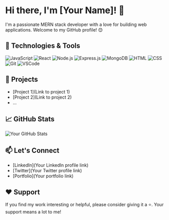 # Hi there, I'm [Your Name]! 👋

I'm a passionate MERN stack developer with a love for building web applications. Welcome to my GitHub profile! 😊

## 🔧 Technologies & Tools

![JavaScript](https://cdn.pixabay.com/photo/2015/04/23/17/41/javascript-736400_1280.png)
![React](https://img.shields.io/badge/React-61DAFB?style=flat&logo=react&logoColor=black)
![Node.js](https://img.shields.io/badge/Node.js-339933?style=flat&logo=node.js&logoColor=white)
![Express.js](https://img.shields.io/badge/Express.js-000000?style=flat&logo=express&logoColor=white)
![MongoDB](https://img.shields.io/badge/MongoDB-47A248?style=flat&logo=mongodb&logoColor=white)
![HTML](https://img.shields.io/badge/HTML5-E34F26?style=flat&logo=html5&logoColor=white)
![CSS](https://img.shields.io/badge/CSS3-1572B6?style=flat&logo=css3&logoColor=white)
![Git](https://img.shields.io/badge/Git-F05032?style=flat&logo=git&logoColor=white)
![VSCode](https://img.shields.io/badge/VSCode-007ACC?style=flat&logo=visual-studio-code&logoColor=white)

## 🚀 Projects

- [Project 1](Link to project 1)
- [Project 2](Link to project 2)
- ...

## 📈 GitHub Stats

![Your GitHub Stats](https://github-readme-stats.vercel.app/api?username=yourusername&show_icons=true&theme=radical)

## 📫 Let's Connect

- [LinkedIn](Your LinkedIn profile link)
- [Twitter](Your Twitter profile link)
- [Portfolio](Your portfolio link)

## ❤️ Support

If you find my work interesting or helpful, please consider giving it a ⭐️. Your support means a lot to me!

